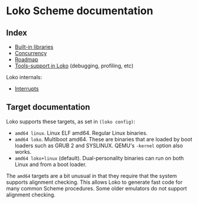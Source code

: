 # Loko Scheme documentation

## Index

* [Built-in libraries](builtins.md)
* [Concurrency](concurrency.md)
* [Roadmap](roadmap.md)
* [Tools-support in Loko](tools.md) (debugging, profiling, etc)

Loko internals:

* [Interrupts](interrupts.md)

## Target documentation

Loko supports these targets, as set in `(loko config)`:

* `amd64 linux`. Linux ELF amd64. Regular Linux binaries.
* `amd64 loko`. Multiboot amd64. These are binaries that are loaded
  by boot loaders such as GRUB 2 and SYSLINUX. QEMU's `-kernel` option
  also works.
* `amd64 loko+linux` (default). Dual-personality binaries can run
  on both Linux and from a boot loader.

The `amd64` targets are a bit unusual in that they require that the
system supports alignment checking. This allows Loko to generate fast
code for many common Scheme procedures. Some older emulators do not
support alignment checking.
